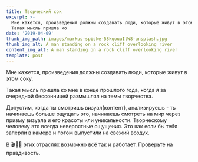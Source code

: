 ```yaml
---
title: Творческий сок
excerpt: >-
  Мне кажется, произведения должны создавать люди, которые живут в этом соку.
  Такая мысль пришла ко
date: '2019-04-09'
thumb_img_path: images/markus-spiske-58kqouuIlW8-unsplash.jpg
thumb_img_alt: A man standing on a rock cliff overlooking river
content_img_alt: A man standing on a rock cliff overlooking river
template: post
---
```

Мне кажется, произведения должны создавать люди, которые живут в этом соку.

Такая мысль пришла ко мне в конце прошлого года, когда я за очередной бессонницей размышлял на темы творчества.

Допустим, когда ты смотришь визуал(контент), анализируешь - ты начинаешь больше ощущать это, начинаешь смотреть на мир через призму визуала и его красоты или уникальности. Творческому человеку это всегда невероятные ощущения.
Это как если бы тебя заперли в камере и потом выпустили на свежий воздух. 

В 🎬🎼🎹 этих отраслях возможно всё так и работает. Проверьте на правдивость.



